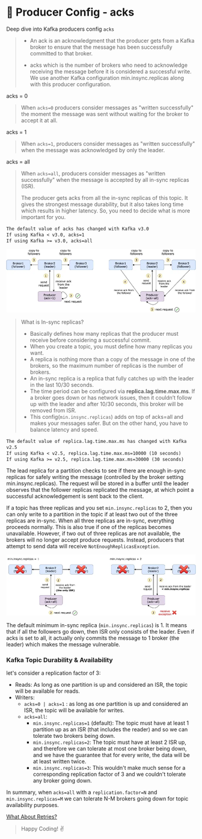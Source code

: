# 👊 Producer Config - acks

Deep dive into Kafka producers config `acks`

> - An ack is an acknowledgment that the producer gets from a Kafka broker to ensure that the message has been successfully committed to that broker.
>
> - acks which is the number of brokers who need to acknowledge receiving the message before it is considered a successful write. We use another Kafka configuration min.insync.replicas along with this producer configuration.

acks = 0

> When `acks=0` producers consider messages as "written successfully" the moment the message was sent without waiting for the broker to accept it at all.

acks = 1

> When `acks=1`, producers consider messages as "written successfully" when the message was acknowledged by only the leader.

acks = all

> When `acks=all`, producers consider messages as "written successfully" when the message is accepted by all in-sync replicas (ISR).
>
> The producer gets acks from all the in-sync replicas of this topic. It gives the strongest message durability, but it also takes long time which results in higher latency. So, you need to decide what is more important for you.
```commandline
The default value of acks has changed with Kafka v3.0
If using Kafka < v3.0, acks=1
If using Kafka >= v3.0, acks=all
```

![Kafka Message Structure](../../../assets/producers_config/acks.webp "Difference between ack=1 and ack=all")

> What is In-sync replicas?
> - Basically defines how many replicas that the producer must receive before considering a successful commit. 
> - When you create a topic, you must define how many replicas you want. 
> - A replica is nothing more than a copy of the message in one of the brokers, so the maximum number of replicas is the number of brokers.
> - An in-sync replica is a replica that fully catches up with the leader in the last 10/30 seconds. 
> - The time period can be configured via **replica.lag.time.max.ms**. If a broker goes down or has network issues, then it couldn’t follow up with the leader and after 10/30 seconds, this broker will be removed from ISR.
> - This config(`min.insync.replicas`) adds on top of acks=all and makes your messages safer. But on the other hand, you have to balance latency and speed.

```commandline
The default value of replica.lag.time.max.ms has changed with Kafka v2.5
If using Kafka < v2.5, replica.lag.time.max.ms=10000 (10 seconds)
If using Kafka >= v2.5, replica.lag.time.max.ms=30000 (30 seconds)
```
The lead replica for a partition checks to see if there are enough in-sync replicas for safely writing the message (controlled by the broker setting min.insync.replicas). The request will be stored in a buffer until the leader observes that the follower replicas replicated the message, at which point a successful acknowledgement is sent back to the client.

If a topic has three replicas and you set `min.insync.replicas` to 2, then you can only write to a partition in the topic if at least two out of the three replicas are in-sync. When all three replicas are in-sync, everything proceeds normally. This is also true if one of the replicas becomes unavailable. However, if two out of three replicas are not available, the brokers will no longer accept produce requests. Instead, producers that attempt to send data will receive `NotEnoughReplicasException`.

![NotEnoughReplicasException](../../../assets/producers_config/min.insync.replicas.webp "NotEnoughReplicasException")

The default minimum in-sync replica (`min.insync.replicas`) is 1. It means that if all the followers go down, then ISR only consists of the leader. Even if acks is set to all, it actually only commits the message to 1 broker (the leader) which makes the message vulnerable.

### Kafka Topic Durability & Availability
let's consider a replication factor of 3:

- Reads: As long as one partition is up and considered an ISR, the topic will be available for reads.
- Writers:
  - `acks=0 | acks=1` : as long as one partition is up and considered an ISR, the topic will be available for writes.
  - `acks=all`:
    - `min.insync.replicas=1` (default): The topic must have at least 1 partition up as an ISR (that includes the reader) and so we can tolerate two brokers being down.
    - `min.insync.replicas=2`: The topic must have at least 2 ISR up, and therefore we can tolerate at most one broker being down, and we have the guarantee that for every write, the data will be at least written twice.
    - `min.insync.replicas=3`: This wouldn't make much sense for a corresponding replication factor of 3 and we couldn't tolerate any broker going down.
    
In summary, when `acks=all` with a `replication.factor=N` and `min.insync.replicas=M` we can tolerate N-M brokers going down for topic availability purposes.

[What About Retries?](https://github.com/varunajmera0/apache-kafka/blob/main/kafka-producers/advance/md_files/retries.md "Retries Config")


> Happy Coding! :v:
